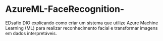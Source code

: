 # AzureML-FaceRecognition-
EDsafio DIO explicando como criar um sistema que utilize Azure Machine Learning (ML) para realizar reconhecimento facial e transformar imagens em dados interpretáveis.
